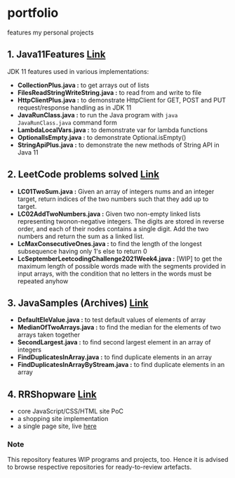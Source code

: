 # portfolio
features my personal projects

## 1. Java11Features [Link](https://github.com/rishiraj88/CodeSamples)
JDK 11 features used in various implementations:
- **CollectionPlus.java :** to get arrays out of lists
- **FilesReadStringWriteString.java :** to read from and write to file
- **HttpClientPlus.java :** to demonstrate HttpClient for GET, POST and PUT request/response handling as in JDK 11
- **JavaRunClass.java :** to run the Java program with `java JavaRunClass.java` command form
- **LambdaLocalVars.java :** to demonstrate var for lambda functions
- **OptionalIsEmpty.java :** to demonstrate Optional.isEmpty() 
- **StringApiPlus.java :** to demonstrate the new methods of String API in Java 11

## 2. LeetCode problems solved [Link](https://github.com/rishiraj88/LeetCode)
- **LC01TwoSum.java :** Given an array of integers nums and an integer target, return indices of the two numbers such that they add up to target.
- **LC02AddTwoNumbers.java :** Given two non-empty linked lists representing twonon-negative integers. The digits are stored in reverse order, and each of their nodes contains a single digit. Add the two numbers and return the sum as a linked list.
- **LcMaxConsecutiveOnes.java :** to find the length of the longest subsequence having only 1's else to return 0
- **LcSeptemberLeetcodingChallenge2021Week4.java :** [WIP] to get the maximum length of possible words made with the segments provided in input arrays,  with the condition that no letters in the words must be repeated anyhow

## 3. JavaSamples (Archives) [Link](https://github.com/rishiraj88/CodeSamples)
- **DefaultEleValue.java :** to test default values of elements of array
- **MedianOfTwoArrays.java :** to find the median for the elements of two arrays taken together
- **SecondLargest.java :** to find second largest element in an array of integers
- **FindDuplicatesInArray.java :** to  find duplicate elements in an array
- **FindDuplicatesInArrayByStream.java :** to find duplicate elements in an array

## 4. RRShopware [Link](https://github.com/rishiraj88/RRShopware)
- core JavaScript/CSS/HTML site PoC
- a shopping site implementation
- a single page site, live [here](https://rrshops.netlify.app/)

### Note
This repository features WIP programs and projects, too.
Hence it is advised to browse respective repositories for ready-to-review artefacts.